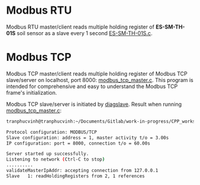 # Modbus RTU
Modbus RTU master/client reads multiple holding register of **ES-SM-TH-01S** soil sensor as a slave every 1 second [ES-SM-TH-01S.c](ES-SM-TH-01S.c).
# Modbus TCP
Modbus TCP master/client reads multiple holding register of Modbus TCP slave/server on localhost, port 8000: [modbus_tcp_master.c](modbus_tcp_master.c). This program is intended for comprehensive and easy to understand the Modbus TCP frame's initialization.

Modbus TCP slave/server is initiated by [diagslave](). Result when running [modbus_tcp_master.c](modbus_tcp_master.c):

```sh
tranphucvinh@tranphucvinh:~/Documents/Gitlab/work-in-progress/CPP_workspace$  diagslave -m tcp -p 8000 -a 1

Protocol configuration: MODBUS/TCP
Slave configuration: address = 1, master activity t/o = 3.00s
IP configuration: port = 8000, connection t/o = 60.00s

Server started up successfully.
Listening to network (Ctrl-C to stop)
..........
validateMasterIpAddr: accepting connection from 127.0.0.1
Slave   1: readHoldingRegisters from 2, 1 references
```